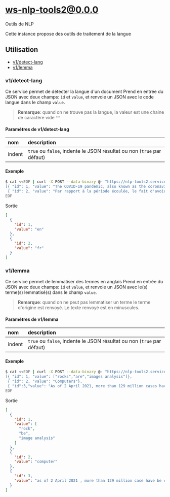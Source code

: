 # ws-nlp-tools2@0.0.0

Outils de NLP

Cette instance propose des outils de traitement de la langue

## Utilisation

- [v1/detect-lang](#v1%2fdetect-lang)
- [v1/lemma](#v1%2flemma)

### v1/detect-lang

Ce service permet de détecter la langue d'un document
Prend en entrée du JSON avec deux champs: `id` et `value`, et renvoie un JSON
avec le code langue dans le champ `value`.

> **Remarque**: quand on ne trouve pas la langue, la valeur est une chaine de caractère vide `""`

#### Paramètres de v1/detect-lang

| nom    | description                                                            |
|:-------|:-----------------------------------------------------------------------|
| indent | `true` ou `false`, indente le JSON résultat ou non (`true` par défaut) |

#### Exemple

```bash
$ cat <<EOF | curl -X POST --data-binary @- "https://nlp-tools2.services.inist.fr/v1/detect-lang"
[{ "id": 1, "value": "The COVID-19 pandemic, also known as the coronavirus pandemic, is an ongoing global pandemic of coronavirus disease 2019 (COVID-19) caused by severe acute respiratory syndrome coronavirus2 (SARS-CoV-2). It was first identified in December 2019 in Wuhan, China. The World Health Organization declared the outbreak a Public Health Emergency of International Concern on 20 January 2020, and later a pandemic on 11 March 2020. As of 2 April 2021, more than 129 million cases have been confirmed, with more than 2.82 million deaths attributed to COVID-19, making it one of the deadliest pandemics in history."},
 { "id": 2, "value": "Par rapport à la période écoulée, le fait d'avoir appris après coup que des circulaires imposaient de manière retroactive le retrait de jours de congés pour des personnes qui s'étaient mises en ASA pour cause de garde d'enfants m'a semblé particulièrement injuste et m'a mis vraiment en colère. J'aurais eu besoin de soutien à ce niveau là de la part du CNRS, car faire l'école à la maison était un travail à temps plein aussi nécessaire à la nation que mon travail au CNRS.Par rapport au satisfaction, j'ai trouvé que le télétravail me convenait bien."}]
EOF
```

Sortie

```json
[
  {
    "id": 1,
    "value": "en"
  },
  {
    "id": 2,
    "value": "fr"
  }
]
```

### v1/lemma

Ce service permet de lemmatiser des termes en anglais
Prend en entrée du JSON avec deux champs: `id` et `value`, et renvoie un JSON
avec le(s) terme(s) lemmatisé(s) dans le champ `value`.

> **Remarque**: quand on ne peut pas lemmatiser un terme le terme d'origine est renvoyé. Le texte renvoyé est en
> minuscules.

#### Paramètres de v1/lemma

| nom    | description                                                            |
|:-------|:-----------------------------------------------------------------------|
| indent | `true` ou `false`, indente le JSON résultat ou non (`true` par défaut) |

#### Exemple

```bash
$ cat <<EOF | curl -X POST --data-binary @- "https://nlp-tools2.services.inist.fr/v1/lemma"
[{ "id": 1, "value": ["rocks","are","images analysis"]},
 { "id": 2, "value": "Computers"},
 { "id":3,"value": "As of 2 April 2021, more than 129 million cases have been confirmed, with more than 2.82 million deaths attributed to COVID-19, making it one of the deadliest pandemics in history."}]
EOF
```

Sortie

```json
[
  {
    "id": 1,
    "value": [
      "rock",
      "be",
      "image analysis"
    ]
  },
  {
    "id": 2,
    "value": "computer"
  },
  {
    "id": 3,
    "value": "as of 2 April 2021 , more than 129 million case have be confirm , with more than 2.82 million death attribute to COVID-19 , make -PRON- one of the deadly pandemic in history ."
  }
]
```


